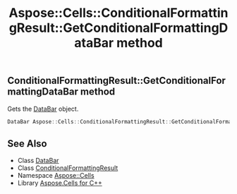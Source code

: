 ﻿---
title: Aspose::Cells::ConditionalFormattingResult::GetConditionalFormattingDataBar method
linktitle: GetConditionalFormattingDataBar
second_title: Aspose.Cells for C++ API Reference
description: 'Aspose::Cells::ConditionalFormattingResult::GetConditionalFormattingDataBar method. Gets the DataBar object in C++.'
type: docs
weight: 800
url: /cpp/aspose.cells/conditionalformattingresult/getconditionalformattingdatabar/
---
## ConditionalFormattingResult::GetConditionalFormattingDataBar method


Gets the [DataBar](../../databar/) object.

```cpp
DataBar Aspose::Cells::ConditionalFormattingResult::GetConditionalFormattingDataBar()
```

## See Also

* Class [DataBar](../../databar/)
* Class [ConditionalFormattingResult](../)
* Namespace [Aspose::Cells](../../)
* Library [Aspose.Cells for C++](../../../)
